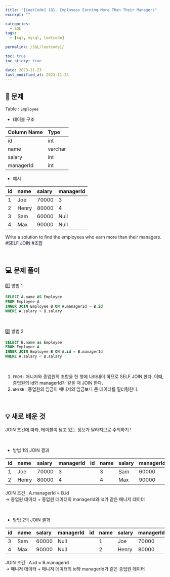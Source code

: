 ```yaml
---
title: "[LeetCode] 181. Employees Earning More Than Their Managers"
excerpt: ""

categories:
  - SQL
tags:
  - [sql, mysql, leetcode]

permalink: /SQL/leetcode1/

toc: true
toc_sticky: true

date: 2023-11-23
last_modified_at: 2023-11-23
---
```

 
## 🏁 문제
Table : `Employee`

- 테이블 구조
  
|Column Name|Type|
|:---|:---|
|id|int|
|name|varchar|
|salary|int|
|managerId|int|

- 예시
  
|id|name|salary|managerId|
|:---|:---|:---|:---|
|1|Joe|70000|3|
|2|Henry|80000|4|
|3|Sam|60000|Null|
|4|Max|90000|Null|

Write a solution to find the employees who earn more than their managers.\
<span style="background-color:#f5f0ff">\#SELF JOIN #조합 </span>

<br>

## 💻 문제 풀이

1️⃣ 방법 1
  
```sql
SELECT A.name AS Employee
FROM Employee A 
INNER JOIN Employee B ON A.managerId = B.id
WHERE A.salary > B.salary
```

<br>

2️⃣ 방법 2

```sql
SELECT B.name as Employee
FROM Employee A
INNER JOIN Employee B ON A.id = B.managerId
WHERE A.salary < B.salary
```

<br>

1. `FROM` : 매니저와 종업원의 조합을 한 행에 나타내야 하므로 SELF JOIN 한다. 이때, 종업원의 id와 managerId가 같을 때 JOIN 한다. 
2. `WHERE` : 종업원의 임금이 매니저의 임금보다 큰 데이터를 필터링한다. 

<br>

## 💡 새로 배운 것
JOIN 조건에 따라, 테이블이 담고 있는 정보가 달라지므로 주의하기 !

<br>

- 방법 1의 JOIN 결과

|id|name|salary|managerId|id|name|salary|managerId|
|:---|:---|:---|:---|:---|:---|:---|:---|
|1|Joe|70000|3||3|Sam|60000|Null|
|2|Henry|80000|4||4|Max|90000|Null|

JOIN 조건 : A.managerId = B.id\
-> 종업원 데이터 + 종업원 데이터의 managerId와 id가 같은 매니저 데이터

<br>

- 방법 2의 JOIN 결과

|id|name|salary|managerId|id|name|salary|managerId|
|:---|:---|:---|:---|:---|:---|:---|:---|
|3|Sam|60000|Null||1|Joe|70000|3|
|4|Max|90000|Null||2|Henry|80000|4|

JOIN 조건 : A.id = B.managerid\
-> 매니저 데이터 + 매니저 데이터의 id와 managerId가 같은 종업원 데이터
